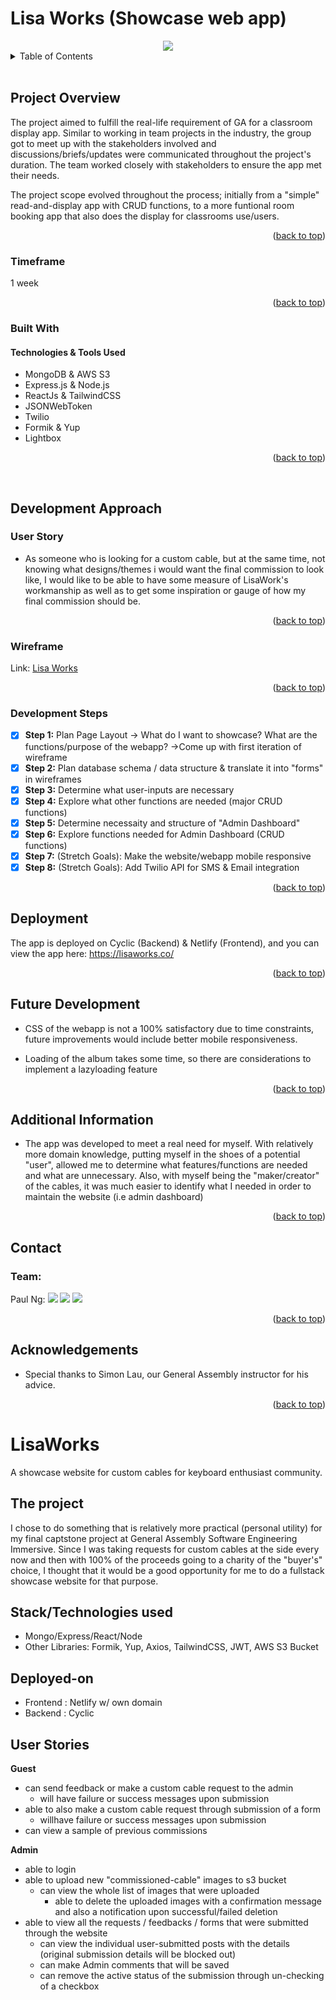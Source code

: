 <a name="readme-top"></a>

# Lisa Works (Showcase web app)

<div id="header" align="center">
  <a href="https://lisaworks.co/">
    <img src="https://i.imgur.com/SfamRbc.jpg"/>
  </a>
</div>

<!-- TABLE OF CONTENTS -->
<details>
  <summary>Table of Contents</summary>
  <ol>
    <li>
      <a href="#project-overview">Project Overview</a>
      <ul>
      <li><a href="#timeframe">Timeframe</a></li>
        <li><a href="#built-with">Built With</a></li>
      </ul>
    </li>
    <li>
      <a href="#development-approach">Development Approach</a>
      <ul>
        <li><a href="#user-story">User Story</a></li>
        <li><a href="#wireframe">Wireframe</a></li>
        <li><a href="#development-steps">Development Steps</a></li>
      </ul>
    </li>
  <li><a href="#deployment">Deployment</a></li>
  <li><a href="#future-development">Future Development</a></li>
    <li><a href="#additional-information">Additional Information</a></li>
    <li><a href="#contact">Contact</a></li>
    <li><a href="#acknowledgements">Acknowledgements</a></li>
  </ol>
</details>

<br>

<!-- PROJECT OVERVIEW -->

## Project Overview

The project aimed to fulfill the real-life requirement of GA for a classroom display app. Similar to working in team projects in the industry, the group got to meet up with the stakeholders involved and discussions/briefs/updates were communicated throughout the project's duration. The team worked closely with stakeholders to ensure the app met their needs.

The project scope evolved throughout the process; initially from a "simple" read-and-display app with CRUD functions, to a more funtional room booking app that also does the display for classrooms use/users.

<p align="right">(<a href="#readme-top">back to top</a>)</p>

### Timeframe

1 week

<p align="right">(<a href="#readme-top">back to top</a>)</p>

### Built With

#### Technologies & Tools Used

- MongoDB & AWS S3
- Express.js & Node.js
- ReactJs & TailwindCSS
- JSONWebToken
- Twilio
- Formik & Yup
- Lightbox

<p align="right">(<a href="#readme-top">back to top</a>)</p>

<br>

<!-- Development Approach -->

## Development Approach

### User Story

- As someone who is looking for a custom cable, but at the same time, not knowing what designs/themes i would want the final commission to look like, I would like to be able to have some measure of LisaWork's workmanship as well as to get some inspiration or gauge of how my final commission should be.

<p align="right">(<a href="#readme-top">back to top</a>)</p>

### Wireframe

Link: [Lisa Works](https://miro.com/app/board/uXjVPHdJjuw=/?share_link_id=978527728016)


<p align="right">(<a href="#readme-top">back to top</a>)</p>

### Development Steps

- [x] **Step 1:** Plan Page Layout -> What do I want to showcase? What are the functions/purpose of the webapp? ->Come up with first iteration of wireframe
- [x] **Step 2:** Plan database schema / data structure & translate it into "forms" in wireframes
- [x] **Step 3:** Determine what user-inputs are necessary
- [x] **Step 4:** Explore what other functions are needed (major CRUD functions)
- [x] **Step 5:** Determine necessaity and structure of "Admin Dashboard"
- [x] **Step 6:** Explore functions needed for Admin Dashboard (CRUD functions)
- [x] **Step 7:** (Stretch Goals): Make the website/webapp mobile responsive
- [x] **Step 8:** (Stretch Goals): Add Twilio API for SMS & Email integration

<p align="right">(<a href="#readme-top">back to top</a>)</p>

## Deployment

The app is deployed on Cyclic (Backend) & Netlify (Frontend), and you can view the app here: https://lisaworks.co/


<p align="right">(<a href="#readme-top">back to top</a>)</p>

## Future Development

- CSS of the webapp is not a 100% satisfactory due to time constraints, future improvements would include better mobile responsiveness.

- Loading of the album takes some time, so there are considerations to implement a lazyloading feature

<p align="right">(<a href="#readme-top">back to top</a>)</p>

## Additional Information

- The app was developed to meet a real need for myself. With relatively more domain knowledge, putting myself in the shoes of a potential "user", allowed me to determine what features/functions are needed and what are unnecessary. Also, with myself being the "maker/creator" of the cables, it was much easier to identify what I needed in order to maintain the website (i.e admin dashboard)

<p align="right">(<a href="#readme-top">back to top</a>)</p>

## Contact

### Team:

Paul Ng:
<a href = "https://github.com/paulngch"><img src="https://img.shields.io/badge/GitHub-181717?style=for-the-badge&logo=github&logoColor=white" /></a>
<a href = "https://www.linkedin.com/in/paulngch/"><img src="https://img.shields.io/badge/LinkedIn-0077B5?style=for-the-badge&logo=linkedin&logoColor=white" /></a>
<a href = "mailto:NgPaul@pm.me"><img src="https://img.shields.io/badge/M-ProtonMail-blue" /></a>

<p align="right">(<a href="#readme-top">back to top</a>)</p>

## Acknowledgements

- Special thanks to Simon Lau, our General Assembly instructor for his advice.

<p align="right">(<a href="#readme-top">back to top</a>)</p>




















# LisaWorks

A showcase website for custom cables for keyboard enthusiast community.

## The project

I chose to do something that is relatively more practical (personal utility) for my final captstone project at General Assembly Software Engineering Immersive. Since I was taking requests for custom cables at the side every now and then with 100% of the proceeds going to a charity of the "buyer's" choice, I thought that it would be a good opportunity for me to do a fullstack showcase website for that purpose.

## Stack/Technologies used

- Mongo/Express/React/Node
- Other Libraries: Formik, Yup, Axios, TailwindCSS, JWT, AWS S3 Bucket

## Deployed-on

- Frontend : Netlify w/ own domain
- Backend : Cyclic

## User Stories

**Guest**

- can send feedback or make a custom cable request to the admin
  - will have failure or success messages upon submission
- able to also make a custom cable request through submission of a form
  - willhave failure or success messages upon submission
- can view a sample of previous commissions

**Admin**

- able to login
- able to upload new "commissioned-cable" images to s3 bucket
  - can view the whole list of images that were uploaded
    - able to delete the uploaded images with a confirmation message and also a notification upon successful/failed deletion
- able to view all the requests / feedbacks / forms that were submitted through the website
  - can view the individual user-submitted posts with the details (original submission details will be blocked out)
  - can make Admin comments that will be saved
  - can remove the active status of the submission through un-checking of a checkbox
